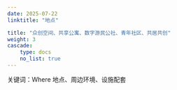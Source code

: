 ```yaml
---
date: 2025-07-22
linktitle: "地点"

title: "众创空间、共享公寓、数字游民公社、青年社区、共居共创"
weight: 3
cascade:
    type: docs
    no_list: true
---
```



关键词：Where 地点、周边环境、设施配套  